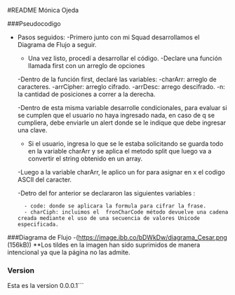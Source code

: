 #README Mónica Ojeda

###Pseudocodigo

+ Pasos seguidos:
	-Primero junto con mi Squad desarrollamos el Diagrama de Flujo a seguir.
	- Una vez listo, procedí a desarrollar el código.
	-Declare una función llamada first con un arreglo de opciones

	-Dentro de la función first, declaré las variables:  		-charArr: arreglo de caracteres.
	    -arrCipher: arreglo cifrado.
	    -arrDesc: arrego descifrado.
	    -n: la cantidad de posiciones a correr a la derecha.

 

	-Dentro de esta misma variable desarrolle condicionales, para evaluar si se cumplen que el usuario no haya ingresado nada, en caso de q se cumpliera, debe enviarle un alert donde se le indique que debe ingresar una clave.

	- Si el usuario, ingresa lo que se le estaba solicitando se guarda todo en la variable charArr y se aplica el metodo split que luego va a convertir el string obtenido en un array.

	-Luego a la variable charArr, le aplico un for para asignar en x el codigo ASCII del caracter.

	-Detro del for anterior se declararon las siguientes variables :

		- code: donde se aplicara la formula para cifrar la frase.
		- charCiph: incluimos el  fronCharCode método devuelve una cadena creada mediante el uso de una secuencia de valores Unicode especificada.


###Diagrama de Flujo
	-(https://image.ibb.co/bDWkDw/diagrama_Cesar.png (156kB))
	**Los tildes en la imagen han sido suprimidos de manera intencional ya que la página no las admite.


### Version
  Esta es la version 0.0.0.1```
